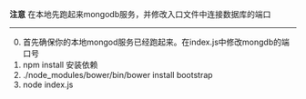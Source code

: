 **注意** 在本地先跑起来mongodb服务，并修改入口文件中连接数据库的端口

-----------------------------------
0. 首先确保你的本地mongod服务已经跑起来。在index.js中修改mongdb的端口号
1. npm install 安装依赖
2. ./node_modules/bower/bin/bower install bootstrap
3. node index.js